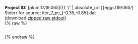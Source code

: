**Project ID:** [plumID:19.065]({{ '/' | absolute_url }}eggs/19/065/)  
Stderr for source:  iter_7_pc_[-0.35,-0.85].dat   
(download [zipped raw stdout](iter_7_pc_[-0.35,-0.85].dat.plumed_master.stdout.txt.zip))  
{% raw %}
<pre>
</pre>
{% endraw %}
